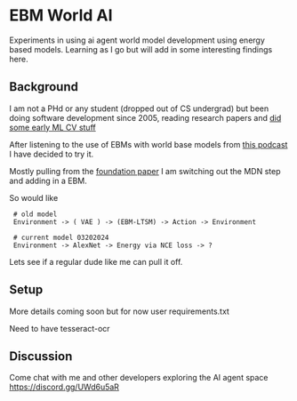 # EBM World AI
Experiments in using ai agent world model development using energy based models. 
Learning as I go but will add in some interesting findings here.

## Background
I am not a PHd or any student (dropped out of CS undergrad) but been doing software development since 2005, reading research papers and [did some early ML CV stuff](https://pitchbook.com/profiles/company/343232-83) 

After listening to the use of EBMs with world base models from [this podcast](https://www.youtube.com/watch?v=5t1vTLU7s40) I have decided to try it.

Mostly pulling from the [foundation paper](https://worldmodels.github.io/) I am switching out the MDN step and adding in a EBM.

So would like

```
 # old model 
 Environment -> ( VAE ) -> (EBM-LTSM) -> Action -> Environment

 # current model 03202024
 Environment -> AlexNet -> Energy via NCE loss -> ?
```

Lets see if a regular dude like me can pull it off.

## Setup
More details coming soon but for now user requirements.txt

Need to have tesseract-ocr

## Discussion
Come chat with me and other developers exploring the AI agent space
https://discord.gg/UWd6u5aR
